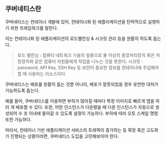 ## 쿠버네티스란

쿠버네티스는 컨테이너 개발에 있어, 컨테이너화 된 애플리케이션을 탄력적으로 실행하기 위한 프레임워크를 말한다.

이는 컨테이너화 된 애플리케이션의 로드밸런싱 & 시크릿 관리 등을 원활히 하도록 돕는다.

> 로드 밸런싱 : 컴퓨터 네트워크 기술의 일종으로 둘 이상의 중앙처리장치 혹은 저장장치와 같은 컴퓨터 자원들에게 작업을 나누는 것을 뜻한다.
> 시크릿 : password, API Key, SSH Key 등 보안이 중요한 정보를 컨테이너에 주입해야할 때 사용되는 리소스이다.

쿠버네티스는 배포를 원활히 돕는 것뿐 아니라, 배포가 잘못되었을 경우 유연한 대처가 가능하도록 돕는다.

예를 들어, 쿠버네티스를 이용하면 부하가 많아질 때마다 특정 이미지로 빠르게 앱을 여러 개 배포할 수 있다. 
또한, 어떤 인스턴스가 다운됐을 때 다른 인스턴스가 자동으로 생성되어 수 초 이내에 돌아갈 수 있도록 설정이 가능하다.
부하에 따라 오토 스케일 명령 또한 가능하다.

따라서, 컨테이너 기반 애플리케이션 서비스의 트래픽이 증가하는 등 확장 혹은 고도화가 진행되는 상황이라면, 쿠버네티스 도입을 고민해보아야 한다.

